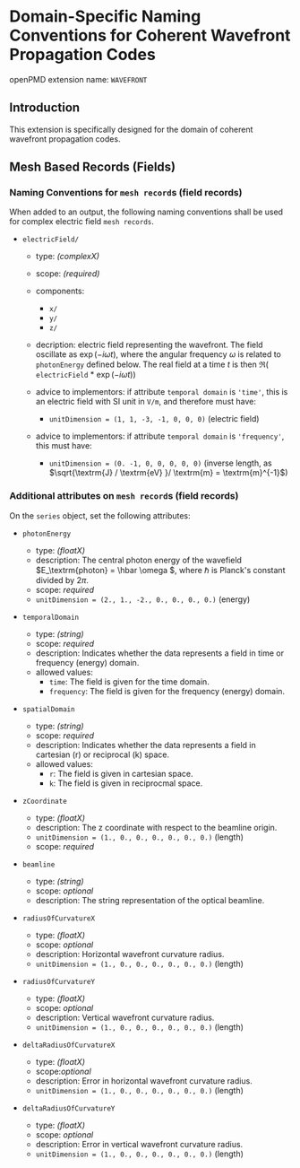 Domain-Specific Naming Conventions for Coherent Wavefront Propagation Codes
===========================================================================

openPMD extension name: `WAVEFRONT`


Introduction
------------

This extension is specifically designed for the domain of coherent wavefront propagation codes.



Mesh Based Records (Fields)
---------------------------

### Naming Conventions for `mesh record`s (field records)

When added to an output, the following naming conventions shall be used for complex
electric field `mesh records`. 


- `electricField/` 
  - type: *(complexX)*
  - scope: *(required)*  
  - components:
    - `x/` 
    - `y/` 
    - `z/`     
  - decription: electric field representing the wavefront. The field oscillate as $\exp(-i \omega t)$, where the angular frequency $\omega$ is related to `photonEnergy` defined below. The real field at a time $t$ is then $\Re($ `electricField` * $\exp(-i \omega t)$)
  
  - advice to implementors: if attribute `temporal domain` is `'time'`, this is an electric field with SI unit in `V/m`, and therefore must have:
    - `unitDimension = (1, 1, -3, -1, 0, 0, 0)`  (electric field)
  - advice to implementors: if attribute `temporal domain` is `'frequency'`, this must have:
    - `unitDimension = (0. -1, 0, 0, 0, 0, 0)` (inverse length, as $\sqrt{\textrm{J} / \textrm{eV} }/ \textrm{m}  = \textrm{m}^{-1}$)


### Additional attributes on `mesh record`s (field records)

On the `series` object, set the following attributes:

  - `photonEnergy`
    - type: *(floatX)* 
    - description: The central photon energy of the wavefield $E_\textrm{photon} = \hbar \omega $, where $\hbar$ is Planck's constant divided by $2\pi$.
    - scope: *required*
    - `unitDimension = (2., 1., -2., 0., 0., 0., 0.)` (energy)


  - `temporalDomain`
    - type: *(string)*
    - scope: *required*
    - description: Indicates whether the data represents a field in time or
      frequency (energy) domain.
    - allowed values:
      - `time`: The field is given for the time domain.
      - `frequency`: The field is given for the frequency (energy) domain.
      
      
  - `spatialDomain`
    - type: *(string)*
    - scope: *required*
    - description: Indicates whether the data represents a field in cartesian
      (r) or reciprocal (k) space.
    - allowed values:
      - `r`: The field is given in cartesian space.
      - `k`: The field is given in reciprocmal space.
      
 
  - `zCoordinate`
    - type: *(floatX)*
    - description: The z coordinate with respect to the beamline origin.
    - `unitDimension = (1., 0., 0., 0., 0., 0., 0.)` (length)
    - scope: *required*      


  - `beamline`
    - type: *(string)*
    - scope: *optional*
    - description: The string representation of the optical beamline.


  - `radiusOfCurvatureX`
    - type: *(floatX)*
    - scope: *optional*
    - description: Horizontal wavefront curvature radius.
    - `unitDimension = (1., 0., 0., 0., 0., 0., 0.)` (length)


  - `radiusOfCurvatureY`
    - type: *(floatX)*
    - scope: *optional*
    - description: Vertical wavefront curvature radius.
    - `unitDimension = (1., 0., 0., 0., 0., 0., 0.)` (length)


  - `deltaRadiusOfCurvatureX`
    - type: *(floatX)*
    - scope:*optional*
    - description: Error in horizontal wavefront curvature radius.
    - `unitDimension = (1., 0., 0., 0., 0., 0., 0.)` (length)


  - `deltaRadiusOfCurvatureY`
    - type: *(floatX)*
    - scope: *optional*
    - description: Error in vertical wavefront curvature radius.
    - `unitDimension = (1., 0., 0., 0., 0., 0., 0.)` (length)




